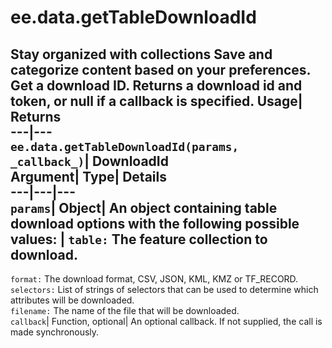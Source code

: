  
#  ee.data.getTableDownloadId 
Stay organized with collections  Save and categorize content based on your preferences. 
Get a download ID. 
Returns a download id and token, or null if a callback is specified.
Usage| Returns  
---|---  
`ee.data.getTableDownloadId(params,  _callback_)`| DownloadId  
Argument| Type| Details  
---|---|---  
`params`| Object| An object containing table download options with the following possible values:  | ` table: ` The feature collection to download.  
---  
` format: ` The download format, CSV, JSON, KML, KMZ or TF_RECORD.  
` selectors: ` List of strings of selectors that can be used to determine which attributes will be downloaded.  
` filename: ` The name of the file that will be downloaded.  
`callback`| Function, optional| An optional callback. If not supplied, the call is made synchronously.  
